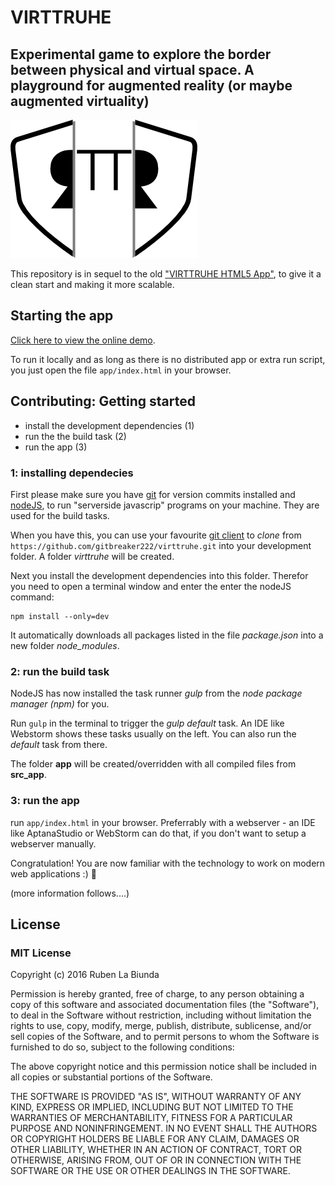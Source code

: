 # VIRTTRUHE
## Experimental game to explore the border between physical and virtual space. A playground for augmented reality (or maybe augmented virtuality)

![Logo](https://github.com/gitbreaker222/virttruhe/blob/master/concept/logo/Icon.png?raw=true)

This repository is in sequel to the old ["VIRTTRUHE HTML5 App"](https://github.com/gitbreaker222/virttruhe_html5_app), to give it a clean start and making it more scalable.

## Starting the app

[Click here to view the online demo](https://rawgit.com/gitbreaker222/virttruhe/master/app/index.html).

To run it locally and as long as there is no distributed app or extra run script, you just open the file `app/index.html` in your browser.

## Contributing: Getting started

 - install the development dependencies (1)
 - run the the build task (2)
 - run the app (3)

 ### 1: installing dependecies

 First please make sure you have [git](https://git-scm.com) for version commits installed and [nodeJS](https://nodejs.org/en/), to run "serverside javascrip" programs on your machine. They are used for the build tasks.

 When you have this, you can use your favourite [git client](https://git-scm.com/downloads/guis) to _clone_ from `https://github.com/gitbreaker222/virttruhe.git` into your development folder. A folder _virttruhe_ will be created.

 Next you install the development dependencies into this folder. Therefor you need to open a terminal window and enter the enter the nodeJS command:
 ```
 npm install --only=dev
 ```
 It automatically downloads all packages listed in the file _package.json_ into a new folder _node_modules_.

 ### 2: run the build task

 NodeJS has now installed the task runner _gulp_ from the _node package manager (npm)_ for you.

 Run ```gulp``` in the terminal to trigger the _gulp default_ task. An IDE like Webstorm shows these tasks usually on the left. You can also run the _default_ task from there.

  The folder **app** will be created/overridden with all compiled files from **src_app**.

 ### 3: run the app
 run `app/index.html` in your browser. Preferrably with a webserver - an IDE like AptanaStudio or WebStorm can do that, if you don't want to setup a webserver manually.

 Congratulation! You are now familiar with the technology to work on modern web applications :) 🍻

 (more information follows....)

 ## License

 ### MIT License

 Copyright (c) 2016 Ruben La Biunda

 Permission is hereby granted, free of charge, to any person obtaining a copy of this software and associated documentation files (the "Software"), to deal in the Software without restriction, including without limitation the rights to use, copy, modify, merge, publish, distribute, sublicense, and/or sell copies of the Software, and to permit persons to whom the Software is furnished to do so, subject to the following conditions:

 The above copyright notice and this permission notice shall be included in all copies or substantial portions of the Software.

 THE SOFTWARE IS PROVIDED "AS IS", WITHOUT WARRANTY OF ANY KIND, EXPRESS OR IMPLIED, INCLUDING BUT NOT LIMITED TO THE WARRANTIES OF MERCHANTABILITY, FITNESS FOR A PARTICULAR PURPOSE AND NONINFRINGEMENT. IN NO EVENT SHALL THE AUTHORS OR COPYRIGHT HOLDERS BE LIABLE FOR ANY CLAIM, DAMAGES OR OTHER LIABILITY, WHETHER IN AN ACTION OF CONTRACT, TORT OR OTHERWISE, ARISING FROM, OUT OF OR IN CONNECTION WITH THE SOFTWARE OR THE USE OR OTHER DEALINGS IN THE SOFTWARE.
